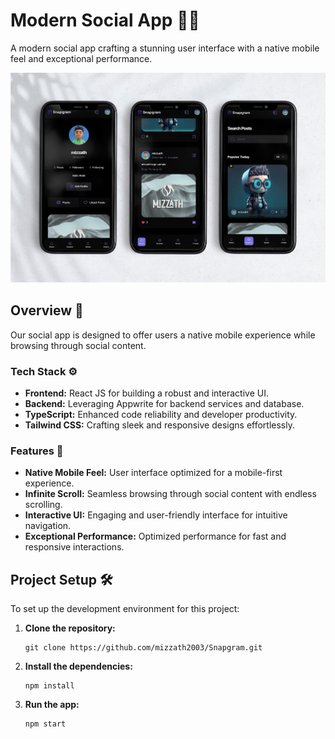 # Modern Social App 📱🌐

A modern social app crafting a stunning user interface with a native mobile feel and exceptional performance.

[![Music App](img.jpg)](https://snapgramv1.netlify.app/)

## Overview 📱

Our social app is designed to offer users a native mobile experience while browsing through social content.

### Tech Stack ⚙️

- **Frontend:** React JS for building a robust and interactive UI.
- **Backend:** Leveraging Appwrite for backend services and database.
- **TypeScript:** Enhanced code reliability and developer productivity.
- **Tailwind CSS:** Crafting sleek and responsive designs effortlessly.

### Features 🌟

- **Native Mobile Feel:** User interface optimized for a mobile-first experience.
- **Infinite Scroll:** Seamless browsing through social content with endless scrolling.
- **Interactive UI:** Engaging and user-friendly interface for intuitive navigation.
- **Exceptional Performance:** Optimized performance for fast and responsive interactions.

## Project Setup 🛠️

To set up the development environment for this project:

1. **Clone the repository:**

    ```shell
    git clone https://github.com/mizzath2003/Snapgram.git

2. **Install the dependencies:**

    ```shell
    npm install

4. **Run the app:**

    ```shell
    npm start
    ```

